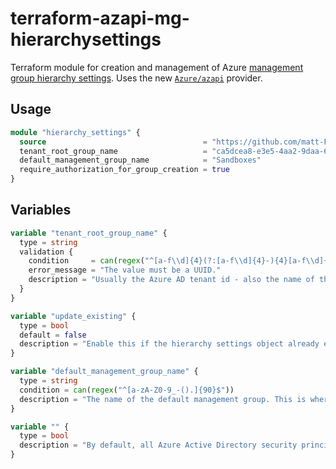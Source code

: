 # terraform-azapi-mg-hierarchysettings

Terraform module for creation and management of Azure [management group hierarchy settings][msft_docs_mg_hierarchy_settings].
Uses the new [`Azure/azapi`](https://github.com/Azure/terraform-provider-azapi) provider.


## Usage

```terraform
module "hierarchy_settings" {
  source                                   = "https://github.com/matt-FFFFFF/terraform-azapi-mg-hierarchysettings.git"
  tenant_root_group_name                   = "ca5dcea8-e3e5-4aa2-9daa-629c40251888"
  default_management_group_name            = "Sandboxes"
  require_authorization_for_group_creation = true
}
````

## Variables

```terraform
variable "tenant_root_group_name" {
  type = string
  validation {
    condition     = can(regex("^[a-f\\d]{4}(?:[a-f\\d]{4}-){4}[a-f\\d]{12}$", var.tenant_id))
    error_message = "The value must be a UUID."
    description = "Usually the Azure AD tenant id - also the name of the tenant root management group"
  }
}

variable "update_existing" {
  type = bool
  default = false
  description = "Enable this if the hierarchy settings object already exists and you want to manage it with this module without running `terraform import`."
}

variable "default_management_group_name" {
  type = string
  condition = can(regex("^[a-zA-Z0-9_-().]{90}$"))
  description = "The name of the default management group. This is where all newly created subscriptions will be placed unless specified otherwise."
}

variable "" {
  type = bool
  description = "By default, all Azure Active Directory security principals can create new management groups. When this setting is turned on, security principals must have management group write access to create new management groups."
}
```

[msft_docs_mg_hierarchy_settings]: https://docs.microsoft.com/azure/governance/management-groups/how-to/protect-resource-hierarchy "Microsoft docs - how to protect your resource hierarchy"
